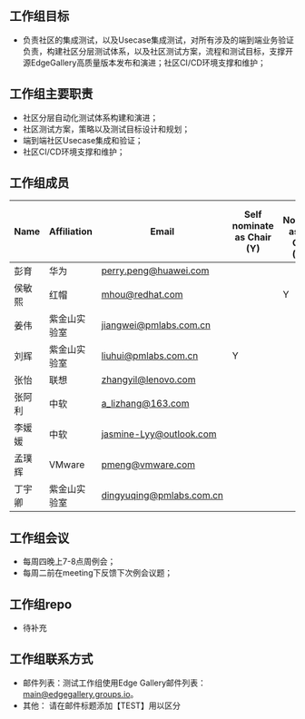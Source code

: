 ## 工作组目标
* 负责社区的集成测试，以及Usecase集成测试，对所有涉及的端到端业务验证负责，构建社区分层测试体系，以及社区测试方案，流程和测试目标，支撑开源EdgeGallery高质量版本发布和演进；社区CI/CD环境支撑和维护；
## 工作组主要职责
* 社区分层自动化测试体系构建和演进；
* 社区测试方案，策略以及测试目标设计和规划；
* 端到端社区Usecase集成和验证；
* 社区CI/CD环境支撑和维护；
## 工作组成员
| **Name**          | **Affiliation**       | **Email**                                                   |  **Self nominate as Chair (Y)** | **Self Nominate as Co-Chair (Y/N)** |
|-------------------|-----------------------|-------------------------------------------------------------|--------------------------------|-------------------------------------|
| 彭育     | 华为           | perry.peng@huawei.com     |                               |                                     |
| 侯敏熙     | 红帽           | mhou@redhat.com     |                               |Y                                     |
| 姜伟     | 紫金山实验室           | jiangwei@pmlabs.com.cn     |                               |                                     
| 刘辉     | 紫金山实验室           | liuhui@pmlabs.com.cn     | Y                              |      
| 张怡     | 联想                  | zhangyil@lenovo.com       |                               |
| 张阿利     | 中软                  | a_lizhang@163.com       |                               |
| 李媛媛     | 中软                  | jasmine-Lyy@outlook.com       |                               |  
| 孟璞辉     | VMware                  | pmeng@vmware.com       |                               |  
| 丁宇卿     | 紫金山实验室                  | dingyuqing@pmlabs.com.cn       |                               |  

## 工作组会议
* 每周四晚上7-8点周例会；
* 每周二前在meeting下反馈下次例会议题；

## 工作组repo
* 待补充
## 工作组联系方式
* 邮件列表：测试工作组使用Edge Gallery邮件列表： main@edgegallery.groups.io。
* 其他： 请在邮件标题添加【TEST】用以区分
